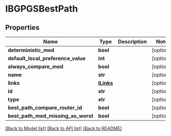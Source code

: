 # IBGPGSBestPath

## Properties
Name | Type | Description | Notes
------------ | ------------- | ------------- | -------------
**deterministic_med** | **bool** |  | [optional] 
**default_local_preference_value** | **int** |  | [optional] 
**always_compare_med** | **bool** |  | [optional] 
**name** | **str** |  | [optional] 
**links** | [**ILinks**](ILinks.md) |  | [optional] 
**id** | **str** |  | [optional] 
**type** | **str** |  | [optional] 
**best_path_compare_router_id** | **bool** |  | [optional] 
**best_path_med_missing_as_worst** | **bool** |  | [optional] 

[[Back to Model list]](../README.md#documentation-for-models) [[Back to API list]](../README.md#documentation-for-api-endpoints) [[Back to README]](../README.md)


